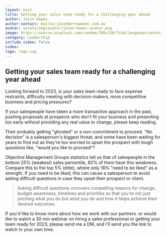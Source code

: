 ```yaml
---
layout: post
title: Getting your sales team ready for a challenging year ahead 
author: Jason Howes
author-contact: mailto:jason@arrowexec.com.au
avatar: assets/img/avatar/jason-howes-avatar.png
image: https://source.unsplash.com/random/700×230/?challenges&orientation=landscape
category: Leadership
include_video: false
video: 
logo: logo.svg
---
```



## Getting your sales team ready for a challenging year ahead 

Looking forward to 2023, is your sales team ready to face expense restraints, difficulty meeting with decision-makers, more competitive business and pricing pressures?

If your salespeople have taken a more transaction approach in the past, pushing proposals at prospects who don't fit your business and presenting too early without providing any real value to change, please keep reading.

Their probably getting "ghosted" or a non-commitment to proceed. "No decision" is a salesperson's biggest threat, and some have been waiting for years to find out as they're too worried to upset the prospect with tough questions like, "would you like to proceed"?

Objective Management Groups statistics tell us that of salespeople in the bottom 25% (weakest) sales percentile, 82% of them have this weakness. Compare this to the top 5% (elite), where only 18% "need to be liked" as a strength. If you need to be liked, this can cause a salesperson to avoid asking difficult questions in case they upset their prospect or client.

> Asking difficult questions uncovers compelling reasons for change, budget awareness, timelines and priorities so that you're not just pitching what you do but what you do and how it helps achieve their desired outcomes.

If you'd like to know more about how we work with our partners. or would like to watch a 30 min webinar on hiring a sales professional or getting your team ready for 2023, please send me a DM, and I'll send you the link to watch in your own time.

